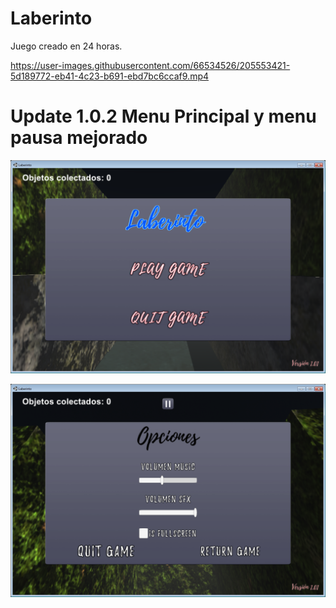 # Laberinto
 Juego creado en 24  horas.
 
 https://user-images.githubusercontent.com/66534526/205553421-5d189772-eb41-4c23-b691-ebd7bc6ccaf9.mp4
 # Update 1.0.2 Menu Principal y menu pausa mejorado #
 
![Menu Principal](https://github.com/vicotux1/Laberinto/blob/cb49c8aaeabf364af889765d53abc11545638b30/capturas/1.0.2/Captura2.png)

![Menu pausa](https://github.com/vicotux1/Laberinto/blob/cb49c8aaeabf364af889765d53abc11545638b30/capturas/1.0.2/Captura1.png)
